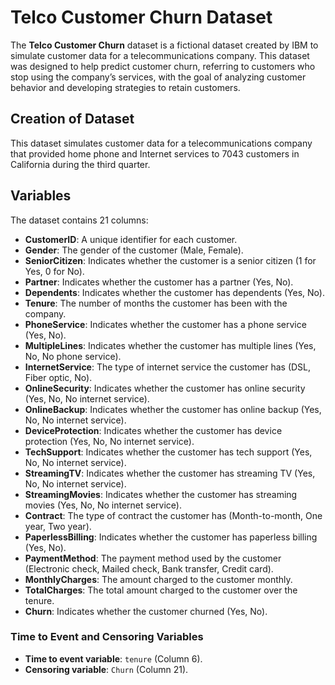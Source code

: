 # Telco Customer Churn Dataset

The **Telco Customer Churn** dataset is a fictional dataset created by IBM to simulate customer data for a telecommunications company. This dataset was designed to help predict customer churn, referring to customers who stop using the company’s services, with the goal of analyzing customer behavior and developing strategies to retain customers. 

## Creation of Dataset

This dataset simulates customer data for a telecommunications company that provided home phone and Internet services to 7043 customers in California during the third quarter.

## Variables

The dataset contains 21 columns:

- **CustomerID**: A unique identifier for each customer.
- **Gender**: The gender of the customer (Male, Female).
- **SeniorCitizen**: Indicates whether the customer is a senior citizen (1 for Yes, 0 for No).
- **Partner**: Indicates whether the customer has a partner (Yes, No).
- **Dependents**: Indicates whether the customer has dependents (Yes, No).
- **Tenure**: The number of months the customer has been with the company.
- **PhoneService**: Indicates whether the customer has a phone service (Yes, No).
- **MultipleLines**: Indicates whether the customer has multiple lines (Yes, No, No phone service).
- **InternetService**: The type of internet service the customer has (DSL, Fiber optic, No).
- **OnlineSecurity**: Indicates whether the customer has online security (Yes, No, No internet service).
- **OnlineBackup**: Indicates whether the customer has online backup (Yes, No, No internet service).
- **DeviceProtection**: Indicates whether the customer has device protection (Yes, No, No internet service).
- **TechSupport**: Indicates whether the customer has tech support (Yes, No, No internet service).
- **StreamingTV**: Indicates whether the customer has streaming TV (Yes, No, No internet service).
- **StreamingMovies**: Indicates whether the customer has streaming movies (Yes, No, No internet service).
- **Contract**: The type of contract the customer has (Month-to-month, One year, Two year).
- **PaperlessBilling**: Indicates whether the customer has paperless billing (Yes, No).
- **PaymentMethod**: The payment method used by the customer (Electronic check, Mailed check, Bank transfer, Credit card).
- **MonthlyCharges**: The amount charged to the customer monthly.
- **TotalCharges**: The total amount charged to the customer over the tenure.
- **Churn**: Indicates whether the customer churned (Yes, No).

### Time to Event and Censoring Variables

- **Time to event variable**: `tenure` (Column 6).
- **Censoring variable**: `Churn` (Column 21).
